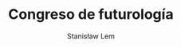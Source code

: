 ---
title: "Congreso de futurología"
subtitle: ""
description: ""
layout: book
author: Stanisław Lem
started: 2018-12-30
read: 2018-12-30
status: read
rating: 4
color: 
cover: 
pages: 168
progress: 0
link: 
---